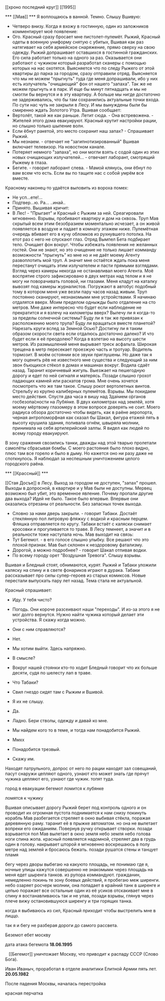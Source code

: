 [[хроно последний круг]] [[1995]]

*** [[Мав]] ***
Я воплощаюсь в ванной. Темно.
Слышу Вшивую:
- Четверо внизу. 
Когда я вхожу в гостинную, один из заложников комментирует моё появление:
- Ого.
Красный сразу бросает мне пистолет-пулемёт. Рыжий, Красный одеты в военную униформу снятую с убитых, Вшивая как раз натягивает на себя армейское снаряжение, прямо сверху на свою одежду. 
Рыжий допрашивает оставшихся в гостинной гражданских. Его сила работает только на одного за раз.  Оказывается они работают с чужиком который разработал сканеры с помощью которых на нас охотятся. Выясняется что по следу Рыжего от этой квартиры до парка за городом, сразу отправили отряд.
Выясняется что мы не можем "прыгнуть" туда где меня допрашивали, ибо у них есть излучатель "очищающий" фон от нашего "запаха". Так же не можем прыгнуть и в парк. И еще бы минут пятнадцать и мы не смогли бы вернутся и в эту квартиру. 
А больше мы нигде достаточно не задерживались, что бы там сохранились актуальные точки входа. По сути нас чуть не закрыли в Лесу. И мы вынуждены были бы смиренно ждать Золотого Утра. 
Вшивая сообщает:
- Вертолёт, такой же как раньше. Летит сюда. - Она встревожена. - Жителей этого дома евакуируют. 
Красный крутит настройки рации, но слышно только шыпение волн.
- Если ёбнут ракетой, это место сохранит наш запах? - Спрашивает Рыжий. 
- Мы незнаем. - отвечает не "загипнотизированный"
Вшивая включает телевизор. На новостном канале.
- Потеряет немного "запаха", но они могли взять с содой один из этих новых очищающих излучателей... - отвечает лаборант, смотрящий Рыжему в глаза. 
- Бегите. - говорит лаборант слева. - Мамой клянусь, они ёбнут по вам всем что есть. Если вы по тащите нас с собой умрём все вместе.

Красному наконец-то удаётся выловить из вороха помех:
- Не усп...ете!...
- Подтвер...ю. Ра... ..инай.. 
- Принято.
Вышивая кричит:
- В Лес! - "Прыгает" и Красный с Рыжим за ней. Среагировали мгновенно.
Взрывы, пробивают квартиру и дом на сквозь. Труп Мав скрытый всем этим безобразием моментально исчезает, а он живой появляется в воздухе и падает в комнату этажем ниже. 
Пулемётная очередь вбивает его в кучу обломков из рухнувшего потолка.
На етот раз с него не спускают глаз. Отряд Вымпел Бета подбирает тело. Очищает фон вокруг. Чтобы избежать появления не желанных гостей.
Они не знают, но это очищение не только лишает комманду возможности "прыгнуть" ко мне но и не даёт моему Агенту развоплотить мой труп. А значит мне остаётся ждать пока меня перестанут очищать этим излучателем и пасти прямыми взглядами. Взгляд через камеры некогда не останавливал моего Агента. Моё воспрятие строго зафиксировано в двух метрах над телом и я не могу ни поворачивать головой, ни глазами. Меня кладут на каталку вывозят под камеры журналистов. Погружают в автобус подобный тому в котором меня уже везли пару часов назад живым. Труп постоянно сканируют, незнакомыми мне устройствами. Я начинаю отдалятся вверх. Моим пределом одныжды было отдаление на сто метров. Мне даже интересно что будет если наблюдение не прекратится и я взлечу на километры вверх? Вылечу ли я когда-то за пределы солнечной системы? Буду ли я так же привязан к расположению моего трупа? Буду ли вращаться вместе планетой? Нарезать круги вслед за Земной Осью? Достигну ли я таким образом скорости света если отдалюсь достаточно далеко? И что будет если я её преодолею?
Когда в взлетаю на высоту шести метров. Из размышлений меня вырывает треск асфальта. Широкая трещена в метр пересекает проезжую часть и тротуар. Водитель тормозит. В моём остоянии все звуки приглушены. Но даже так я могу оценить рёв не известного мне существа и следующий за ним звон бъющихся стёкол в домах и машинах вокруг.
Водила сдаёт назад. Таранит коричневый жигуль. Выезжает на пешегодную дорогу и едет по ней сигналя и матерясь. Позади слышно грохот падающих камней или раскатов грома. Мне очень хочется посмотреть что же там такое.
Слышу рокот вертолетных винтов. Стрельбу из крупно калиберных пулемётов. Взрывы. 
Мы покидаем место действия. Спустя два часа я вишу над Зда́нием о́рганов госбезопа́сности на Лубя́нке. В двух километрах над землёй, хотя моему мёртвому глазомеру в этом вопросе доверять не соит. Моего радиуса обзора достаточно чтобы видеть, как в раёне аеропорта, черная антропоморфная как сказал бы Шакал, фигура етажей пять в высоту крушила здания, поливала огнём, швыряла молнии, принимала на себя артилерийский залпы. Я видел как людей по всему городу евакуируют. 

В зону сражения свозились танки, дважды над этой тварью пролетали самолёты сбрасывая бомбы. С моего растояния было плохо видно, плюс там все горело и было в дыму. Но кажется оно ни разу даже не споткнулось. Я наблюдал за неспешным уничтожением целого городского раёна. 


*** [[Крассный]] ***

[[Стая Досъе]] в Лесу.
Выход за городом не доступен, "запах" прошел.
Выходы в допросной, в квартире и у Мав были не доступны. Мервец возможно был убит, это временное явление. Почему пропали другие два выхода? Идей не было. Такое было впервые. Впервые они оказались отрезаны от реальности. Без запасных точек выхода.
- Словно за нами дверь закрыли. - говорит Табаки. Достаёт стеклянную пол литровую фляжку с водкой и красным перцем. Фляшка отправляется по кругу. Табаки встаёт с каляски снимает кросовки и прогуливается то траве. В Лесу темнеет, а значит и в реальности тоже наступала ночь.
Мав выходит на связь: 
- Тут Бегемот. - в его голосе слышно улыбку. Все решают что это плохой признак. Мав был склонен к нездоровому фатализму.
- Дорогой, а можно подробнее? - говорит Шакал отпивая водки.
- По всему городу орет "Воздушная Тревога". Слышу взрывы.

Вшивая и Бледный стоят, обнимаются, курят.
Рыжий и Табаки уложили каляску на спину и в свете фонариков играют в дурака. Табаки рассказывает про силы супер-героев из старых комиксов. Новые перестали выпускать пару лет назад. Тема стала не актуальной.

Красный спрашивает:
- Иду. У тебя чисто?
- Погодь. Они короче разсеивают наши "переходы". И из-за этого я не мог долго вернутся. Нужно найти чужика который делает эти устройства. Я скажу когда можно. 
- Они с ним справляются?
- Нет.
- Мы хотим выйти. Здесь напряжно. 
- В смысле? 
- Вокруг нашей стоянки кто-то ходит Бледный говорит что их больше десяти, судя по шелесту лап в траве.
- Что Табаки?
- Свил гнездо сидят там с Рыжим и Вшивой.
- Я их не слышу.
- Да. 
- Ладно. Бери стволы, одежду и давай ко мне.

- Мы найдем кого то в теме, и тогда нам понадобится Рыжий.
- Ммхх
- Понадобится трезвый.
- Скажу им.

Находят патрульного, допрос от него по рации находят зал совещаний, пасут снаружи цепляют одного, узнают кто может знать где прячут чужика
цепляют его, узнают где чужик. топят туда.

город в евакуации бегемот ломится к лубянке

ломятся к чужику

Вшивая описывает дорогу
Рыжий берет под контроль одного и он проводит их
огромная пустота поднимается к нам снизу
покинуть корабль
Мав разбегается стреляет в окно выбивая стёкла, поражая деревянную раму. таранит её в прыжке автоматом. но она не вылетает вопреки его ожиданиям. Повернув ручку открывает створки.
позади взрывается пол Мав вылетает в окно земля небо земля небо голова ноги спина жопа.
красный появляется надомной, стреляет два в грудь один в голову. накрывает шторой я мгновенно воскрешаюсь в полу метре над землей и бросаюсь бежать. позади рушатся стены и танцует пламя

бегу через дворы выбегаю на какуюто площадь, не понимаю где я, ночные улицы кажутся совершенно не знакомыми через площадь на меня едет шыренга танков. из рупора коммандуют. гражданин, немедленно покинь те зону боевых действий, я пробегаю меж ширенги. небо озаряет росчерк молнии, она попадает в крайний танк в ширенге и цепью поражает все остальные один из её усиков отскакивает мне в спину я востанавливаюсь так и не упав, позади взрывы, глянув через плече вижу остановившуюся ширенгу и три горящих танка.

когда я выбиваюсь из сил, Красный приходит чтобы выстрелить мне в лиццо.

так я и бегу не разберая дороги до самого рассвета.





Беземот ебет москву



дата атака бегемота
**18.06.1995**

   [[Бегемот]] уничтожает Москву, что приводит к распаду СССР (Слово Бога).

Иван Иваныч, проработал в отделе аналитики Елитной Армии пять лет.
**20.05.1982** 

После падения Москвы, началась перестройка

красная перчатка
